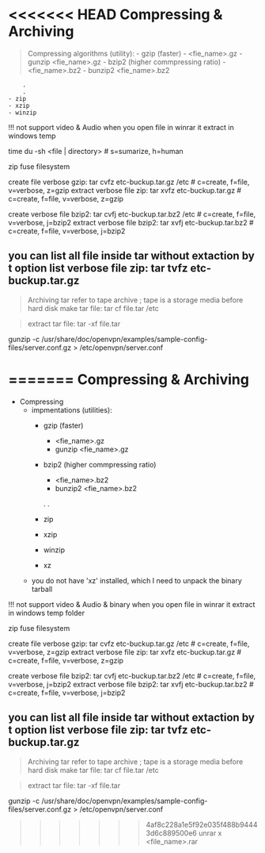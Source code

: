 <<<<<<< HEAD
Compressing & Archiving
=======================

> Compressing
algorithms (utility):
    - gzip (faster)
        - <fie_name>.gz
        - gunzip <fie_name>.gz
    - bzip2 (higher commpressing ratio)
        - <fie_name>.bz2
        - bunzip2 <fie_name>.bz2
        
        .
        .
    - zip
    - xzip
    - winzip

!!! not support video & Audio
when you open file in winrar it extract in windows temp



time
du -sh <file | directory> # s=sumarize, h=human


zip fuse filesystem




create file verbose gzip:           tar cvfz etc-buckup.tar.gz /etc     # c=create, f=file, v=verbose, z=gzip
extract verbose file zip:           tar xvfz etc-buckup.tar.gz          # c=create, f=file, v=verbose, z=gzip

create verbose file bzip2:          tar cvfj etc-buckup.tar.bz2 /etc    # c=create, f=file, v=verbose, j=bzip2
extract verbose file bzip2:         tar xvfj etc-buckup.tar.bz2         # c=create, f=file, v=verbose, j=bzip2



you can list all file inside tar without extaction by t option
list verbose file zip:           tar tvfz etc-buckup.tar.gz
-----------------------------------------------------------------------------
>Archiving
tar refer to tape archive ; tape is a storage media before hard disk
> make tar file:
tar cf file.tar /etc


> extract tar file:
tar -xf file.tar

gunzip -c /usr/share/doc/openvpn/examples/sample-config-files/server.conf.gz > /etc/openvpn/server.conf


=======
Compressing & Archiving
=======================

* Compressing
    + impmentations (utilities):
        - gzip (faster)
            - <fie_name>.gz
            - gunzip <fie_name>.gz
        - bzip2 (higher commpressing ratio)
            - <fie_name>.bz2
            - bunzip2 <fie_name>.bz2

            .
            .
        - zip
        - xzip
        - winzip
        - xz
    - you do not have 'xz' installed, which I need to unpack the binary tarball

!!! not support video & Audio & binary
when you open file in winrar it extract in windows temp folder



zip fuse filesystem




create file verbose gzip:           tar cvfz etc-buckup.tar.gz /etc     # c=create, f=file, v=verbose, z=gzip
extract verbose file zip:           tar xvfz etc-buckup.tar.gz          # c=create, f=file, v=verbose, z=gzip

create verbose file bzip2:          tar cvfj etc-buckup.tar.bz2 /etc    # c=create, f=file, v=verbose, j=bzip2
extract verbose file bzip2:         tar xvfj etc-buckup.tar.bz2         # c=create, f=file, v=verbose, j=bzip2



you can list all file inside tar without extaction by t option
list verbose file zip:           tar tvfz etc-buckup.tar.gz
---
>Archiving
tar refer to tape archive ; tape is a storage media before hard disk
> make tar file:
tar cf file.tar /etc


> extract tar file:
tar -xf file.tar

gunzip -c /usr/share/doc/openvpn/examples/sample-config-files/server.conf.gz > /etc/openvpn/server.conf


>>>>>>> 4af8c228a1e5f92e035f488b94443d6c889500e6
unrar x <file_name>.rar